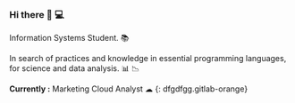 ### Hi there 👋 💻 

Information Systems Student. 📚

In search of practices and knowledge in essential programming languages, for science and data analysis. 📊 📉

**Currently :** Marketing Cloud Analyst ☁ 
{: dfgdfgg.gitlab-orange}



<!--
**Vvitoor21/Vvitoor21** is a ✨ _special_ ✨ repository because its `README.md` (this file) appears on your GitHub profile.

Here are some ideas to get you started:

- 🔭 I’m currently working on ...
- 🌱 I’m currently learning ...
- 👯 I’m looking to collaborate on ...
- 🤔 I’m looking for help with ...
- 💬 Ask me about ...
- 📫 How to reach me: ...
- 😄 Pronouns: ...
- ⚡ Fun fact: ...
-->
